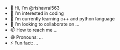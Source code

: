 - 👋 Hi, I’m @rishavrai563
- 👀 I’m interested in coding
- 🌱 I’m currently learning c++ and python language
- 💞️ I’m looking to collaborate on ...
- 📫 How to reach me ...
- 😄 Pronouns: ...
- ⚡ Fun fact: ...

<!---
rishavrai563/rishavrai563 is a ✨ special ✨ repository because its `README.md` (this file) appears on your GitHub profile.
You can click the Preview link to take a look at your changes.
--->
